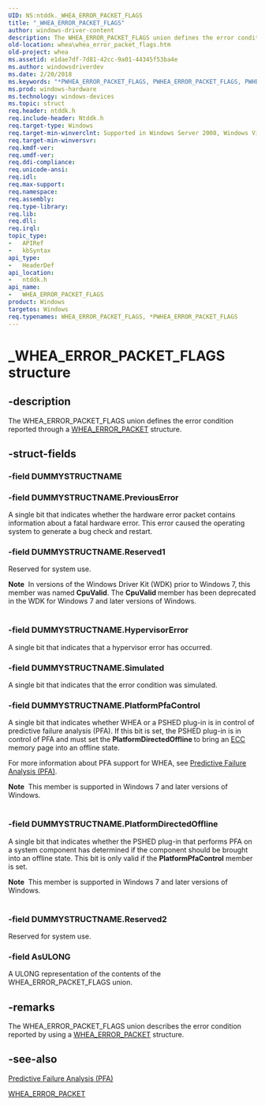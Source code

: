 ```yaml
---
UID: NS:ntddk._WHEA_ERROR_PACKET_FLAGS
title: "_WHEA_ERROR_PACKET_FLAGS"
author: windows-driver-content
description: The WHEA_ERROR_PACKET_FLAGS union defines the error condition reported through a WHEA_ERROR_PACKET structure.
old-location: whea\whea_error_packet_flags.htm
old-project: whea
ms.assetid: e1dae7df-7d81-42cc-9a01-44345f53ba4e
ms.author: windowsdriverdev
ms.date: 2/20/2018
ms.keywords: "*PWHEA_ERROR_PACKET_FLAGS, PWHEA_ERROR_PACKET_FLAGS, PWHEA_ERROR_PACKET_FLAGS union pointer [WHEA Drivers and Applications], WHEA_ERROR_PACKET_FLAGS, WHEA_ERROR_PACKET_FLAGS union [WHEA Drivers and Applications], _WHEA_ERROR_PACKET_FLAGS, ntddk/PWHEA_ERROR_PACKET_FLAGS, ntddk/WHEA_ERROR_PACKET_FLAGS, whea.whea_error_packet_flags, whearef_c193e4e7-f233-4de0-93ac-5e7b841a6c6e.xml"
ms.prod: windows-hardware
ms.technology: windows-devices
ms.topic: struct
req.header: ntddk.h
req.include-header: Ntddk.h
req.target-type: Windows
req.target-min-winverclnt: Supported in Windows Server 2008, Windows Vista SP1, and later versions of Windows.
req.target-min-winversvr: 
req.kmdf-ver: 
req.umdf-ver: 
req.ddi-compliance: 
req.unicode-ansi: 
req.idl: 
req.max-support: 
req.namespace: 
req.assembly: 
req.type-library: 
req.lib: 
req.dll: 
req.irql: 
topic_type:
-	APIRef
-	kbSyntax
api_type:
-	HeaderDef
api_location:
-	ntddk.h
api_name:
-	WHEA_ERROR_PACKET_FLAGS
product: Windows
targetos: Windows
req.typenames: WHEA_ERROR_PACKET_FLAGS, *PWHEA_ERROR_PACKET_FLAGS
---
```


# _WHEA_ERROR_PACKET_FLAGS structure


## -description


The WHEA_ERROR_PACKET_FLAGS union defines the error condition reported through a <a href="https://msdn.microsoft.com/library/windows/hardware/ff560465">WHEA_ERROR_PACKET</a> structure.


## -struct-fields




### -field DUMMYSTRUCTNAME

 


### -field DUMMYSTRUCTNAME.PreviousError

A single bit that indicates whether the hardware error packet contains information about a fatal hardware error. This error caused the operating system to generate a bug check and restart.


### -field DUMMYSTRUCTNAME.Reserved1

Reserved for system use.


<div class="alert"><b>Note</b>  In versions of the Windows Driver Kit (WDK) prior to Windows 7, this member was named <b>CpuValid</b>. The <b>CpuValid </b>member has been deprecated in the WDK for Windows 7 and later versions of Windows.</div>
<div> </div>



### -field DUMMYSTRUCTNAME.HypervisorError

A single bit that indicates that a hypervisor error has occurred.


### -field DUMMYSTRUCTNAME.Simulated

A single bit that indicates that the error condition was simulated.


### -field DUMMYSTRUCTNAME.PlatformPfaControl

A single bit that indicates whether WHEA or a PSHED plug-in is in control of predictive failure analysis (PFA). If this bit is set, the PSHED plug-in is in control of PFA and must set the <b>PlatformDirectedOffline </b>to bring an <a href="https://msdn.microsoft.com/0dd010e7-3e10-422a-adcb-8fe7df9e29ab">ECC</a> memory page into an offline state.

For more information about PFA support for WHEA, see <a href="https://msdn.microsoft.com/d2ded330-edcc-4bdd-9b52-73c1961d8ef2">Predictive Failure Analysis (PFA)</a>.


<div class="alert"><b>Note</b>  This member is supported in Windows 7 and later versions of Windows.</div>
<div> </div>



### -field DUMMYSTRUCTNAME.PlatformDirectedOffline

A single bit that indicates whether the PSHED plug-in that performs PFA on a system component has determined if the component should be brought into an offline state. This bit is only valid if the <b>PlatformPfaControl</b> member is set.


<div class="alert"><b>Note</b>  This member is supported in Windows 7 and later versions of Windows.</div>
<div> </div>



### -field DUMMYSTRUCTNAME.Reserved2

Reserved for system use. 


### -field AsULONG

A ULONG representation of the contents of the WHEA_ERROR_PACKET_FLAGS union.


## -remarks



The WHEA_ERROR_PACKET_FLAGS union describes the error condition reported by using a <a href="https://msdn.microsoft.com/library/windows/hardware/ff560465">WHEA_ERROR_PACKET</a> structure.




## -see-also




<a href="https://msdn.microsoft.com/d2ded330-edcc-4bdd-9b52-73c1961d8ef2">Predictive Failure Analysis (PFA)</a>



<a href="https://msdn.microsoft.com/library/windows/hardware/ff560465">WHEA_ERROR_PACKET</a>
 

 

